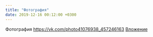 ```yaml
---
title: "Фотография"
date: 2019-12-16 00:12:00 +0300
---
```


Фотография
<a class="vk-attach" href="https://vk.com/photo41076938_457246163">https://vk.com/photo41076938_457246163</a>
<a class="vk-attach" href="https://vk.com/photo41076938_457246163">Вложение</a>
